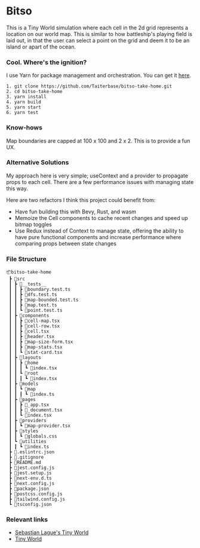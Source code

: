 # Bitso
This is a Tiny World simulation where each cell in the 2d grid represents a location on our world map. This is similar to how battleship's playing field is laid out, in that the user can select a point on the grid and deem it to be an island or apart of the ocean.

### Cool. Where's the ignition?
I use Yarn for package management and orchestration. You can get it [here](https://yarnpkg.com/getting-started/install).

```
1. git clone https://github.com/Taiterbase/bitso-take-home.git
2. cd bitso-take-home
3. yarn install
4. yarn build
5. yarn start
6. yarn test
```

### Know-hows
Map boundaries are capped at 100 x 100 and 2 x 2. This is to provide a fun UX.

### Alternative Solutions
My approach here is very simple; useContext and a provider to propagate props to each cell. There are a few performance issues with managing state this way.

Here are two refactors I think this project could benefit from:
* Have fun building this with Bevy, Rust, and wasm
* Memoize the Cell components to cache recent changes and speed up bitmap toggles
* Use Redux instead of Context to manage state, offering the ability to have pure functional components and increase performance where comparing props between state changes

  
### File Structure
```
📦bitso-take-home
 ┣ 📂src
 ┃ ┣ 📂__tests__
 ┃ ┃ ┣ 📜boundary.test.ts
 ┃ ┃ ┣ 📜dfs.test.ts
 ┃ ┃ ┣ 📜map-bounded.test.ts
 ┃ ┃ ┣ 📜map.test.ts
 ┃ ┃ ┗ 📜point.test.ts
 ┃ ┣ 📂components
 ┃ ┃ ┣ 📜cell-map.tsx
 ┃ ┃ ┣ 📜cell-row.tsx
 ┃ ┃ ┣ 📜cell.tsx
 ┃ ┃ ┣ 📜header.tsx
 ┃ ┃ ┣ 📜map-size-form.tsx
 ┃ ┃ ┣ 📜map-stats.tsx
 ┃ ┃ ┗ 📜stat-card.tsx
 ┃ ┣ 📂layouts
 ┃ ┃ ┣ 📂home
 ┃ ┃ ┃ ┗ 📜index.tsx
 ┃ ┃ ┗ 📂root
 ┃ ┃ ┃ ┗ 📜index.tsx
 ┃ ┣ 📂models
 ┃ ┃ ┗ 📂map
 ┃ ┃ ┃ ┗ 📜index.ts
 ┃ ┣ 📂pages
 ┃ ┃ ┣ 📜_app.tsx
 ┃ ┃ ┣ 📜_document.tsx
 ┃ ┃ ┗ 📜index.tsx
 ┃ ┣ 📂providers
 ┃ ┃ ┗ 📜map-provider.tsx
 ┃ ┣ 📂styles
 ┃ ┃ ┗ 📜globals.css
 ┃ ┗ 📂utilities
 ┃ ┃ ┗ 📜index.ts
 ┣ 📜.eslintrc.json
 ┣ 📜.gitignore
 ┣ 📜README.md
 ┣ 📜jest.config.js
 ┣ 📜jest.setup.js
 ┣ 📜next-env.d.ts
 ┣ 📜next.config.js
 ┣ 📜package.json
 ┣ 📜postcss.config.js
 ┣ 📜tailwind.config.js
 ┗ 📜tsconfig.json
```

### Relevant links
* [Sebastian Lague's Tiny World](https://youtu.be/sLqXFF8mlEU)
* [Tiny World](https://tinyworlds.io/)
